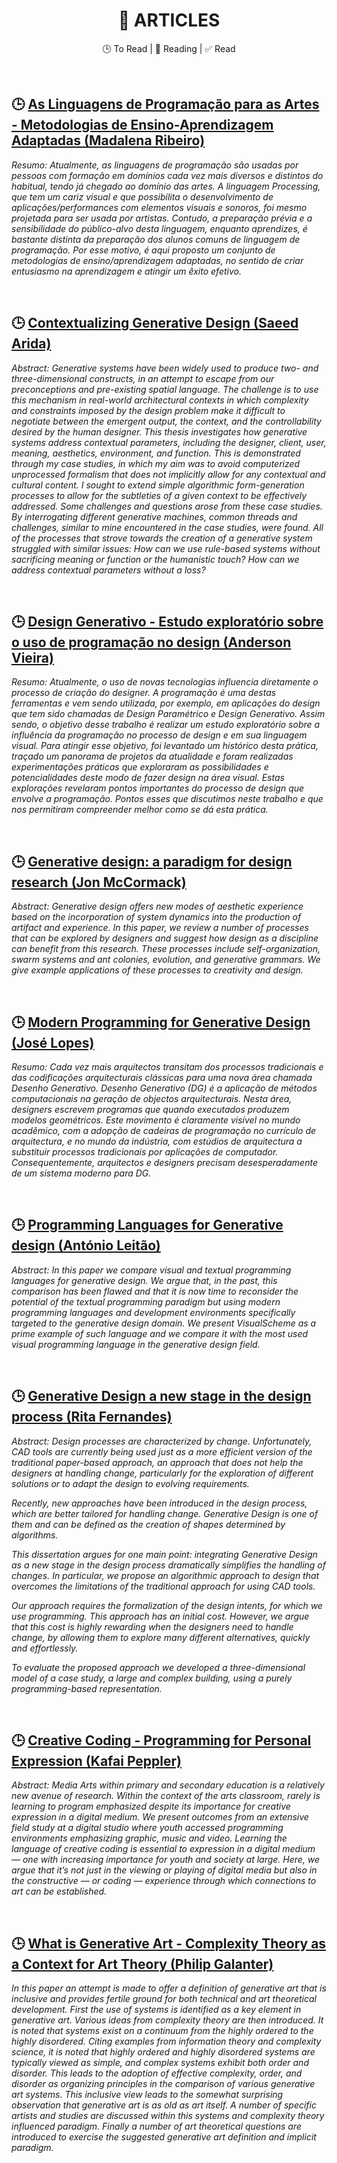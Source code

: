 <h1 align="center">📃 ARTICLES</h1>

<p align="center" title="Status">🕒 To Read | 👀 Reading | ✅ Read</p> <br/>

## 🕒 [As Linguagens de Programação para as Artes - Metodologias de Ensino-Aprendizagem Adaptadas (Madalena Ribeiro)](./Files/as_linguagens_de_programacao_para_as_artes__madalena_ribeiro.pdf)

_Resumo: Atualmente, as linguagens de programação são usadas por pessoas com formação em domínios cada vez mais diversos e distintos do habitual, tendo já chegado ao domínio das artes. A linguagem Processing, que tem um cariz visual e que possibilita o desenvolvimento de aplicações/performances com elementos visuais e sonoros, foi mesmo projetada para ser usada por artistas. Contudo, a preparação prévia e a sensibilidade do público-alvo desta linguagem, enquanto aprendizes, é bastante distinta da preparação dos alunos comuns de linguagem de programação. Por esse motivo, é aqui proposto um conjunto de metodologias de ensino/aprendizagem adaptadas, no sentido de criar entusiasmo na aprendizagem e atingir um êxito efetivo._

<br/>

## 🕒 [Contextualizing Generative Design (Saeed Arida)](./Files/contextualizing_generative_design__saeed_arida.pdf)

_Abstract: Generative systems have been widely used to produce two- and three-dimensional constructs, in an attempt to escape from our preconceptions and pre-existing spatial language. The challenge is to use this mechanism in real-world architectural contexts in which complexity and constraints imposed by the design problem make it difficult to negotiate between the emergent output, the context, and the controllability desired by the human designer. This thesis investigates how generative systems address contextual parameters, including the designer, client, user, meaning, aesthetics, environment, and function. This is demonstrated through my case studies, in which my aim was to avoid computerized unprocessed formalism that does not implicitly allow for any contextual and cultural content. I sought to extend simple algorithmic form-generation processes to allow for the subtleties of a given context to be effectively addressed. Some challenges and questions arose from these case studies. By interrogating different generative machines, common threads and challenges, similar to mine encountered in the case studies, were found. All of the processes that strove towards the creation of a generative system struggled with similar issues: How can we use rule-based systems without sacrificing meaning or function or the humanistic touch? How can we address contextual parameters without a loss?_

<br/>

## 🕒 [Design Generativo - Estudo exploratório sobre o uso de programação no design (Anderson Vieira)](./Files/design_generativo_estudo_sobre_o_uso_de_programacao_no_design__anderson_vieira.pdf)

_Resumo: Atualmente, o uso de novas tecnologias influencia diretamente o processo de criação do designer. A programação é uma destas ferramentas e vem sendo utilizada, por exemplo, em aplicações do design que tem sido chamadas de Design Paramétrico e Design Generativo. Assim sendo, o objetivo desse trabalho é realizar um estudo exploratório sobre a influência da programação no processo de design e em sua linguagem visual. Para atingir esse objetivo, foi levantado um histórico desta prática, traçado um panorama de projetos da atualidade e foram realizadas experimentações práticas que exploraram as possibilidades e potencialidades deste modo de fazer design na área visual. Estas explorações revelaram pontos importantes do processo de design que envolve a programação. Pontos esses que discutimos neste trabalho e que nos permitiram compreender melhor como se dá esta prática._

<br/>

## 🕒 [Generative design: a paradigm for design research (Jon McCormack)](./Files/generative_design_a_paradigm_for_design_research__jon_mccormack.pdf)

_Abstract: Generative design offers new modes of aesthetic experience based on the incorporation of system dynamics into the production of artifact and experience. In this paper, we review a number of processes that can be explored by designers and suggest how design as a discipline can benefit from this research. These processes include self-organization, swarm systems and ant colonies, evolution, and generative grammars. We give example applications of these processes to creativity and design._

<br/>

## 🕒 [Modern Programming for Generative Design (José Lopes)](./Files/modern_programming_for_generative_gesign__jose_lopes.pdf)

_Resumo: Cada vez mais arquitectos transitam dos processos tradicionais e das codificações arquitecturais clássicas para uma nova área chamada Desenho Generativo. Desenho Generativo (DG) é a aplicação de métodos computacionais na geração de objectos arquitecturais. Nesta área, designers escrevem programas que quando executados produzem modelos geométricos. Este movimento é claramente visível no mundo acadêmico, com a adopção de cadeiras de programação no currículo de arquitectura, e no mundo da indústria, com estúdios de arquitectura a substituir processos tradicionais por aplicações de computador. Consequentemente, arquitectos e designers precisam desesperadamente de um sistema moderno para DG._

<br/>

## 🕒 [Programming Languages for Generative design (António Leitão)](./Files/programming_languages_for_generative_design__antonio_leitao.pdf)

_Abstract: In this paper we compare visual and textual programming languages for generative design. We argue that, in the past, this comparison has been flawed and that it is now time to reconsider the potential of the textual programming paradigm but using modern programming languages and development environments specifically targeted to the generative design domain. We present VisualScheme as a prime example of such language and we compare it with the most used visual programming language in the generative design field._

<br/>

## 🕒 [Generative Design a new stage in the design process (Rita Fernandes)](./Files/generative_design_a_new_stage_in_the_design_process__rita_fernandes.pdf)

_Abstract: Design processes are characterized by change. Unfortunately, CAD tools are currently being used just as a more efficient version of the traditional paper-based approach, an approach that does not help the designers at handling change, particularly for the exploration of different solutions or to adapt the design to evolving requirements._

_Recently, new approaches have been introduced in the design process, which are better tailored for handling change. Generative Design is one of them and can be defined as the creation of shapes determined by algorithms._

_This dissertation argues for one main point: integrating Generative Design as a new stage in the design process dramatically simplifies the handling of changes. In particular, we propose an algorithmic approach to design that overcomes the limitations of the traditional approach for using CAD tools._

_Our approach requires the formalization of the design intents, for which we use programming. This approach has an initial cost. However, we argue that this cost is highly rewarding when the designers need to handle change, by allowing them to explore many different alternatives, quickly and effortlessly._

_To evaluate the proposed approach we developed a three-dimensional model of a case study, a large and complex building, using a purely programming-based representation._

<br/>

## 🕒 [Creative Coding - Programming for Personal Expression (Kafai Peppler)](./Files/creative_coding_programming_for_personal_expression__kafai_peppler.pdf)

_Abstract: Media Arts within primary and secondary education is a relatively new avenue of research. Within the context of the arts classroom, rarely is learning to program emphasized despite its importance for creative expression in a digital medium. We present outcomes from an extensive field study at a digital studio where youth accessed programming environments emphasizing graphic, music and video. Learning the language of creative coding is essential to expression in a digital medium — one with increasing importance for youth and society at large. Here, we argue that it’s not just in the viewing or playing of digital media but also in the constructive — or coding — experience through which connections to art can be established._

<br/>

## 🕒 [What is Generative Art - Complexity Theory as a Context for Art Theory (Philip Galanter)](./Files/what_is_generative_art_complexity_theory_as_a_context_for_art_theory__philip_galanter.pdf)

_In this paper an attempt is made to offer a definition of generative art that is inclusive and provides fertile ground for both technical and art theoretical development. First the use of systems is identified as a key element in generative art. Various ideas from complexity theory are then introduced. It is noted that systems exist on a continuum from the highly ordered to the highly disordered. Citing examples from information theory and complexity science, it is noted that highly ordered and highly disordered systems are typically viewed as simple, and complex systems exhibit both order and disorder. This leads to the adoption of effective complexity, order, and disorder as organizing principles in the comparison of various generative art systems. This inclusive view leads to the somewhat surprising observation that generative art is as old as art itself. A number of specific artists and studies are discussed within this systems and complexity theory influenced paradigm. Finally a number of art theoretical questions are introduced to exercise the suggested generative art definition and implicit paradigm._
